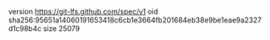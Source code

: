 version https://git-lfs.github.com/spec/v1
oid sha256:95651a14060191653418c6cb1e3664fb201684eb38e9be1eae9a2327d1c98b4c
size 25079
